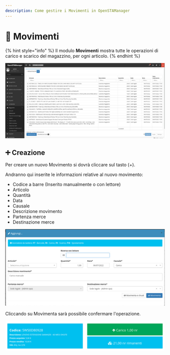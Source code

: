 ```yaml
---
description: Come gestire i Movimenti in OpenSTAManager
---
```


# 📖 Movimenti

{% hint style="info" %}
Il modulo **Movimenti** mostra tutte le operazioni di carico e scarico del magazzino, per ogni articolo.
{% endhint %}

![](<../../../.gitbook/assets/image (601).png>)

## ➕ Creazione

Per creare un nuovo Movimento si dovrà cliccare sul tasto (+).

Andranno qui inserite le informazioni relative al nuovo movimento:

* Codice a barre (Inserito manualmente o con lettore)
* Articolo
* Quantità
* Data
* Causale
* Descrizione movimento
* Partenza merce
* Destinazione merce

![](<../../../.gitbook/assets/image (384).png>)

Cliccando su Movimenta sarà possibile confermare l'operazione.

![](<../../../.gitbook/assets/image (188).png>)

####

